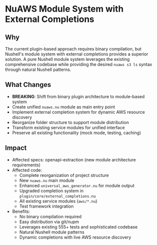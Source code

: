 # NuAWS Module System with External Completions

## Why

The current plugin-based approach requires binary compilation, but Nushell's module system with external completions provides a superior solution. A pure Nushell module system leverages the existing comprehensive codebase while providing the desired `nuaws s3 ls` syntax through natural Nushell patterns.

## What Changes

- **BREAKING**: Shift from binary plugin architecture to module-based system
- Create unified `nuaws.nu` module as main entry point
- Implement external completion system for dynamic AWS resource discovery
- Reorganize folder structure to support module distribution
- Transform existing service modules for unified interface
- Preserve all existing functionality (mock mode, testing, caching)

## Impact

- Affected specs: openapi-extraction (new module architecture requirements)
- Affected code: 
  - Complete reorganization of project structure
  - New `nuaws.nu` main module
  - Enhanced `universal_aws_generator.nu` for module output
  - Upgraded completion system in `plugin/core/external_completions.nu`
  - All existing service modules (`aws/*.nu`) 
  - Test framework integration
- Benefits:
  - No binary compilation required
  - Easy distribution via git/nupm
  - Leverages existing 555+ tests and sophisticated codebase
  - Natural Nushell module patterns
  - Dynamic completions with live AWS resource discovery